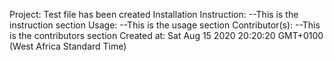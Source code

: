 Project: Test file has been created
Installation Instruction:
 --This is the instruction section
Usage:
 --This is the usage section
Contributor(s):
 --This is the contributors section
Created at: Sat Aug 15 2020 20:20:20 GMT+0100 (West Africa Standard Time)